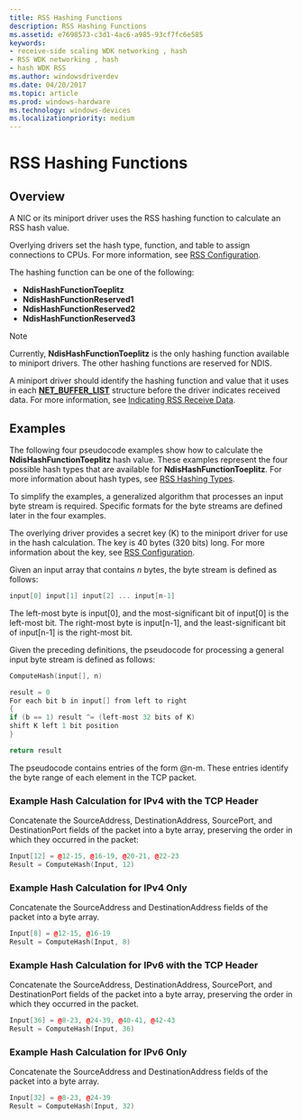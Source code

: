 ```yaml
---
title: RSS Hashing Functions
description: RSS Hashing Functions
ms.assetid: e7698573-c3d1-4ac6-a985-93cf7fc6e585
keywords:
- receive-side scaling WDK networking , hash
- RSS WDK networking , hash
- hash WDK RSS
ms.author: windowsdriverdev
ms.date: 04/20/2017
ms.topic: article
ms.prod: windows-hardware
ms.technology: windows-devices
ms.localizationpriority: medium
---
```


# RSS Hashing Functions


## Overview

A NIC or its miniport driver uses the RSS hashing function to calculate an RSS hash value.

Overlying drivers set the hash type, function, and table to assign connections to CPUs. For more information, see [RSS Configuration](rss-configuration.md).

The hashing function can be one of the following:

- **NdisHashFunctionToeplitz**
- **NdisHashFunctionReserved1**
- **NdisHashFunctionReserved2**
- **NdisHashFunctionReserved3**

>[!NOTE]
> Currently, **NdisHashFunctionToeplitz** is the only hashing function available to miniport drivers. The other hashing functions are reserved for NDIS. 

A miniport driver should identify the hashing function and value that it uses in each [**NET\_BUFFER\_LIST**](https://msdn.microsoft.com/library/windows/hardware/ff568388) structure before the driver indicates received data. For more information, see [Indicating RSS Receive Data](indicating-rss-receive-data.md).

## Examples

The following four pseudocode examples show how to calculate the **NdisHashFunctionToeplitz** hash value. These examples represent the four possible hash types that are available for **NdisHashFunctionToeplitz**. For more information about hash types, see [RSS Hashing Types](rss-hashing-types.md).

To simplify the examples, a generalized algorithm that processes an input byte stream is required. Specific formats for the byte streams are defined later in the four examples.

The overlying driver provides a secret key (K) to the miniport driver for use in the hash calculation. The key is 40 bytes (320 bits) long. For more information about the key, see [RSS Configuration](rss-configuration.md).

Given an input array that contains *n* bytes, the byte stream is defined as follows:

```c++
input[0] input[1] input[2] ... input[n-1]
```

The left-most byte is input\[0\], and the most-significant bit of input\[0\] is the left-most bit. The right-most byte is input\[n-1\], and the least-significant bit of input\[n-1\] is the right-most bit.

Given the preceding definitions, the pseudocode for processing a general input byte stream is defined as follows:

```c++
ComputeHash(input[], n)

result = 0
For each bit b in input[] from left to right
{
if (b == 1) result ^= (left-most 32 bits of K)
shift K left 1 bit position
}

return result
```

The pseudocode contains entries of the form @n-m. These entries identify the byte range of each element in the TCP packet.

### Example Hash Calculation for IPv4 with the TCP Header

Concatenate the SourceAddress, DestinationAddress, SourcePort, and DestinationPort fields of the packet into a byte array, preserving the order in which they occurred in the packet:

```c++
Input[12] = @12-15, @16-19, @20-21, @22-23
Result = ComputeHash(Input, 12)
```

### Example Hash Calculation for IPv4 Only

Concatenate the SourceAddress and DestinationAddress fields of the packet into a byte array.

```c++
Input[8] = @12-15, @16-19
Result = ComputeHash(Input, 8) 
```

### Example Hash Calculation for IPv6 with the TCP Header

Concatenate the SourceAddress, DestinationAddress, SourcePort, and DestinationPort fields of the packet into a byte array, preserving the order in which they occurred in the packet.

```c++
Input[36] = @8-23, @24-39, @40-41, @42-43
Result = ComputeHash(Input, 36)
```

### Example Hash Calculation for IPv6 Only

Concatenate the SourceAddress and DestinationAddress fields of the packet into a byte array.

```c++
Input[32] = @8-23, @24-39
Result = ComputeHash(Input, 32)
```

 

 





